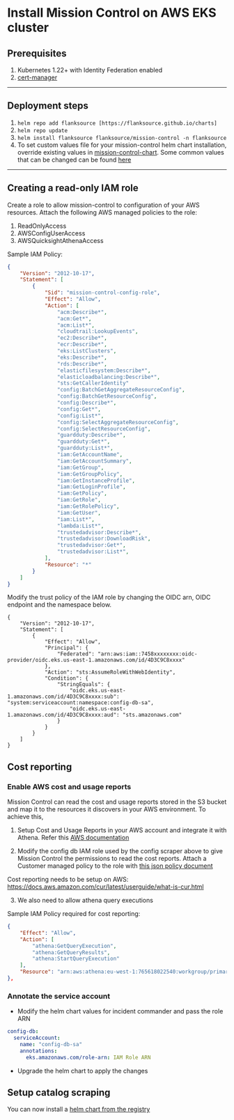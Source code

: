 # Install Mission Control on AWS EKS cluster

## Prerequisites

1. Kubernetes 1.22+ with Identity Federation enabled
2. [cert-manager](https://cert-manager.io/docs/)

---
## Deployment steps

1. `helm repo add flanksource [https://flanksource.github.io/charts]`
2. `helm repo update`
3. `helm install flanksource flanksource/mission-control -n flanksource`
4. To set custom values file for your mission-control helm chart installation, override existing values in [mission-control-chart](https://github.com/flanksource/mission-control-chart/tree/main/chart). Some common values that can be changed can be found [here](https://docs.flanksource.com/#install-chart)
---


## Creating a read-only IAM role

Create a role to allow mission-control to configuration of your AWS resources. Attach the following AWS managed policies to the role:

1. ReadOnlyAccess
2. AWSConfigUserAccess
3. AWSQuicksightAthenaAccess

Sample IAM Policy:
```json
{
	"Version": "2012-10-17",
	"Statement": [
		{
			"Sid": "mission-control-config-role",
			"Effect": "Allow",
			"Action": [
				"acm:Describe*",
				"acm:Get*",
				"acm:List*",
				"cloudtrail:LookupEvents",
				"ec2:Describe*",
				"ecr:Describe*",
				"eks:ListClusters",
				"eks:Describe*",
				"rds:Describe*",
				"elasticfilesystem:Describe*",
				"elasticloadbalancing:Describe*",
				"sts:GetCallerIdentity"
				"config:BatchGetAggregateResourceConfig",
				"config:BatchGetResourceConfig",
				"config:Describe*",
				"config:Get*",
				"config:List*",
				"config:SelectAggregateResourceConfig",
				"config:SelectResourceConfig",
				"guardduty:Describe*",
				"guardduty:Get*",
				"guardduty:List*",
				"iam:GetAccountName",
				"iam:GetAccountSummary",
				"iam:GetGroup",
				"iam:GetGroupPolicy",
				"iam:GetInstanceProfile",
				"iam:GetLoginProfile",
				"iam:GetPolicy",
				"iam:GetRole",
				"iam:GetRolePolicy",
				"iam:GetUser",
				"iam:List*",
				"lambda:List*",
				"trustedadvisor:Describe*",
				"trustedadvisor:DownloadRisk",
				"trustedadvisor:Get*",
				"trustedadvisor:List*",
			],
			"Resource": "*"
		}
	]
}
```

Modify the trust policy of the IAM role by changing the OIDC arn, OIDC endpoint and the namespace below. 
```
{
    "Version": "2012-10-17",
    "Statement": [
        {
            "Effect": "Allow",
            "Principal": {
                "Federated": "arn:aws:iam::7458xxxxxxxx:oidc-provider/oidc.eks.us-east-1.amazonaws.com/id/4D3C9C8xxxx"
            },
            "Action": "sts:AssumeRoleWithWebIdentity",
            "Condition": {
                "StringEquals": {
                    "oidc.eks.us-east-1.amazonaws.com/id/4D3C9C8xxxx:sub": "system:serviceaccount:namespace:config-db-sa",
                    "oidc.eks.us-east-1.amazonaws.com/id/4D3C9C8xxxx:aud": "sts.amazonaws.com"
                }
            }
        }
    ]
}
```

## Cost reporting

### Enable AWS cost and usage reports

Mission Control can read the cost and usage reports stored in the S3 bucket and map it to the resources it discovers in your AWS environment. To achieve this, 
1. Setup Cost and Usage Reports in your AWS account and integrate it with Athena. Refer this [AWS documentation](https://docs.aws.amazon.com/cur/latest/userguide/use-athena-cf.html)

2. Modify the config db IAM role used by the config scraper above to give Mission Control the permissions to read the cost reports. Attach a Customer managed policy to the role with [this json policy document](https://github.com/flanksource/docs/blob/main/mission-control/docs/installation/resources/iam-policy.json)

Cost reporting needs to be setup on AWS: https://docs.aws.amazon.com/cur/latest/userguide/what-is-cur.html

3. We also need to allow athena query executions

Sample IAM Policy required for cost reporting:
```json
{
	"Effect": "Allow",
	"Action": [
		"athena:GetQueryExecution",
		"athena:GetQueryResults",
		"athena:StartQueryExecution"
	],
	"Resource": "arn:aws:athena:eu-west-1:765618022540:workgroup/primary"
},

```

### Annotate the service account

- Modify the helm chart values for incident commander and pass the role ARN 
```yaml title='values.yaml'
config-db:
  serviceAccount:
    name: "config-db-sa"
    annotations:
      eks.amazonaws.com/role-arn: IAM Role ARN
```

- Upgrade the helm chart to apply the changes


## Setup catalog scraping

You can now install a [helm chart from the registry](/registry/aws)
